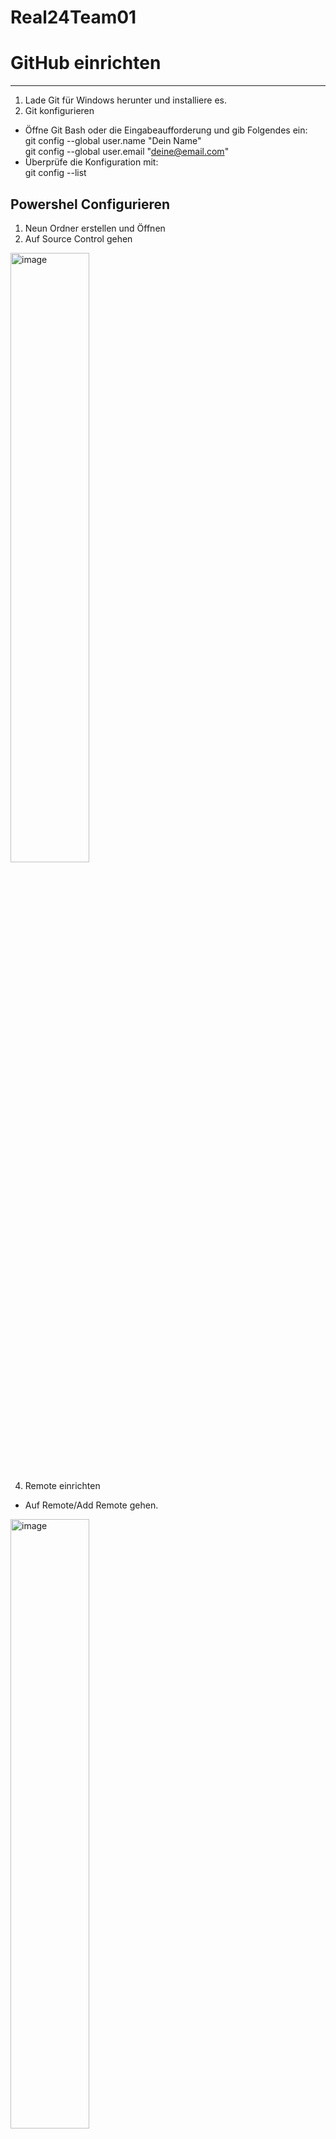 # Real24Team01
# GitHub einrichten
---
1. Lade Git für Windows herunter und installiere es.
2. Git konfigurieren  
- Öffne Git Bash oder die Eingabeaufforderung und gib Folgendes ein:  
git config --global user.name "Dein Name"  
git config --global user.email "deine@email.com"  
- Überprüfe die Konfiguration mit:  
git config --list
## Powershel Configurieren
1. Neun Ordner erstellen und Öffnen
2. Auf Source Control gehen
<img src="https://github.com/user-attachments/assets/ab44d7bd-76c3-478a-a3f8-c7cbf26464dd" alt="image" style="width:50%; height:auto;">

4. Remote einrichten  
- Auf Remote/Add Remote gehen.  
<img src="https://github.com/user-attachments/assets/426b066c-251d-4731-94b6-69b60e20bda4" alt="image" style="width:50%; height:auto;">

- Auf Add remote frome Github gehen.  
- Freigegebenen Ordner auswählen  
- Beliebigen Remote Name eingeben  
- Auf den Folgenen abschnitt Klicken und den Remote auswählen  
<img src="https://github.com/user-attachments/assets/e0d8e7c4-201b-4f47-a223-749a45855ad7" alt="image" style="width:50%; height:auto;">

- Dan refresh und anschliessend Commit auswählen  
<img src="https://github.com/user-attachments/assets/3da7c544-ecfd-4612-85ae-8c482a8d015b" alt="image" style="width:50%; height:auto;">  

## Virtuelle Umgebung venv erstellen/aktualisieren
---
### Neu erstellen
1. Projekt klonen
2. In Visual Studio Verzeichnis auswählen
3. Im Terminal folgende Eingaben machen
```
python -m venv venv
```
```
venv/Scripts/activate
```
```
pip install -r requirements.txt
```

### Aktuallisieren nachdem neue Bibliothek installiert wurde
1. Im Terminal folgende Eingabe machen
```
pip freeze > requirements.txt
```
3. Auf Github laden
4. Danach müssen die anderen Benutzer die venv aktualisieren
```
venv/Scripts/activate
```
```
pip install -r requirements.txt
```

# MkDocs installieren
---
## Use ov MkDocs


- If MkDocs is installed inside a **virtual environment**, activate it first:
```Powershel
venv\Scripts\Activate
```
- Then Rund
```Powershel
mkdocs serve
```
## Installation
---
### Make a new respository
- Go to Github and Create a new respository. Name it. Chose **.gitignare template Python**  and **GNU General Public Licences v3.0**. Then create it.
### Cloce the respository
- copie **SHH** Url
- Open Terminal
```
git clone 'URL'
```
- go into the generatet folder
```
cd 'Projekt Name'
```
- create the venv enviorment
```
python -m venv venv
```
- activate venv
```
venv\Scripts\Activate
```
### Instal MkDocscode .
```
pip install mkdocs-material
```
### Visual studio code
- open visual studio code
```
code .
```
### Create MkDocs
- create mkDocs folder
```
mkdocs new .
```
- If MkDocs is installed inside a **virtual environment**, activate it first:
```Powershel
venv\Scripts\Activate
```
- Then Rund
```Powershel
mkdocs serve
```
#### Chanche the Yaml file
- See this yaml file
## Debugging
---
### OSError: no library called "cairo-2" was found
##### **Option 1: Installiere Cairo über MSYS2 (empfohlen)**

1. Lade **MSYS2** von der offiziellen Seite herunter:  
    👉 [https://www.msys2.org/](https://www.msys2.org/)
2. Installiere MSYS2 und öffne die **MSYS2 MinGW 64-bit Shell**.
3. Führe folgenden Befehl aus:
```
pacman -S mingw-w64-x86_64-cairo
```
**Füge den Cairo-Ordner zu den Umgebungsvariablen hinzu**:

- Kontrolliere ob der Cairo-Installationsordner existiert. (`C:\msys64\mingw64\bin`).
- Win+R
```
SystemPropertiesAdvanced
```
- Wähle unter **"User variables 'user'"** die **"Path"**-Variable und klicke auf **Bearbeiten**.
- Klicke auf **Neu** und füge den Pfad hinzu:
```
C:\msys64\mingw64\bin
```
- Kontrolliere ob Cairo funktioniert
```
where cairo.dll
```
- Wenn Datei gefunden -> Io
